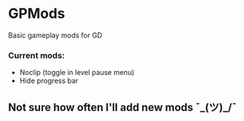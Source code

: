 # GPMods

Basic gameplay mods for GD

### Current mods:

 * Noclip (toggle in level pause menu)
 * Hide progress bar

## Not sure how often I'll add new mods ¯\_(ツ)_/¯

